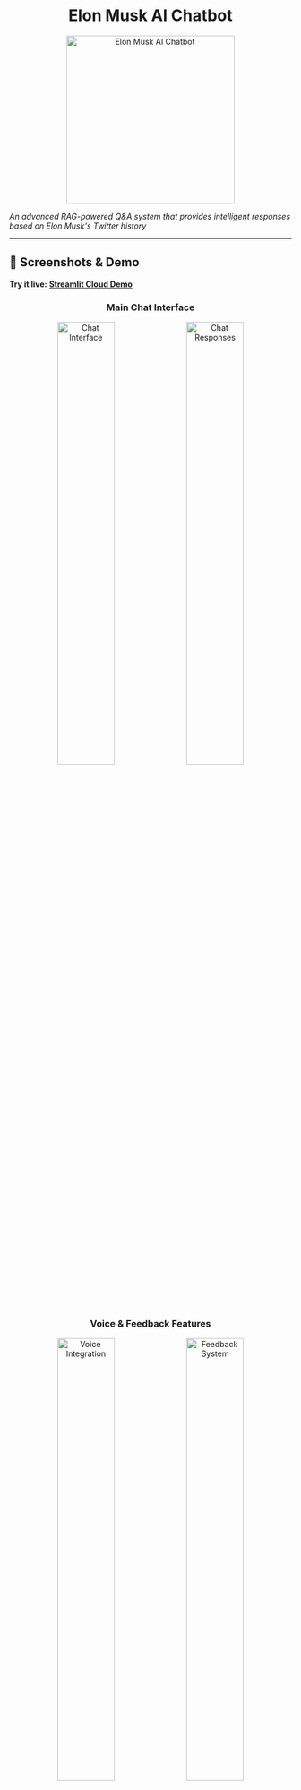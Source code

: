 <div align="center">
  
# Elon Musk AI Chatbot

<img src="header.jpg" alt="Elon Musk AI Chatbot" width="300" />

</div>

*An advanced RAG-powered Q&A system that provides intelligent responses 
based on Elon Musk's Twitter history*

---

## 🚀 Screenshots & Demo

**Try it live:** [**Streamlit Cloud Demo**](https://oleitao-ai-rag-app.streamlit.app/)

<div align="center">

### Main Chat Interface
<img src="./screenshots/screenshot1.png" alt="Chat Interface" width="45%">
<img src="./screenshots/screenshot 2.png" alt="Chat Responses" width="45%">

### Voice & Feedback Features  
<img src="./screenshots/screenshot3.png" alt="Voice Integration" width="45%">
<img src="./screenshots/screenshot4.png" alt="Feedback System" width="45%">

</div>

**Key Features Shown:**
- 🤖 **Smart Q&A**: AI responses from 55K+ Elon Musk tweets
- 🎤 **Voice Input**: Speech-to-text functionality  
- 📈 **User Feedback**: Emoji ratings (👍/👎)
- 🔄 **Model Selection**: Groq and OpenAI support
- 🔗 **Source Attribution**: Links to original tweets

---

## 📖 Project Overview

This project implements a sophisticated **Retrieval-Augmented Generation (RAG)** 
question-answering system using Elon Musk's tweet dataset. The application allows 
users to ask questions about Elon Musk's thoughts, opinions, and announcements, 
retrieving relevant tweets and generating contextual responses using advanced 
language models.

### Key Features

- **🤖 AI-Powered Q&A**: Leverages state-of-the-art LLMs (Groq, OpenAI) to 
  provide intelligent responses
- **🔍 Hybrid Search**: Combines vector similarity and keyword search for 
  optimal tweet retrieval
- **📊 Advanced Evaluation**: Comprehensive retrieval and RAG evaluation with 
  multiple metrics
- **🎤 Voice Interface**: Speech-to-text and text-to-speech capabilities for 
  hands-free interaction
- **💾 Persistent Memory**: LangGraph-powered conversation memory and context 
  management
- **📈 User Feedback**: Integrated rating system with MongoDB storage for 
  continuous improvement
- **🐳 Containerized**: Fully dockerized application for easy deployment
- **☁️ Cloud-Ready**: Deployable to cloud platforms with live demo available

---

## 🏗️ Architecture & Technology Stack

### Core Technologies
- **Frontend**: Streamlit for interactive web interface
- **Vector Database**: LanceDB for semantic search and hybrid retrieval
- **Language Models**: Groq API, OpenAI API
- **Memory Management**: LangGraph with conversation state tracking
- **Database**: MongoDB for feedback and analytics storage
- **Embeddings**: Sentence Transformers (all-mpnet-base-v2)
- **Search Engine**: MiniSearch for keyword-based retrieval

### Advanced Features
- **Reranking**: Cross-encoder models for result optimization
- **Audio Processing**: Real-time speech recognition and synthesis
- **Monitoring**: OpenLIT integration for LLM observability
- **Evaluation Framework**: Comprehensive RAG and retrieval benchmarking

---

## 📊 Dataset Information

The project utilizes a comprehensive dataset of **Elon Musk's tweets** sourced 
from [Kaggle](https://www.kaggle.com/datasets/kulgen/elon-musks-tweets), 
containing over 55000 tweets with metadata including:

- Tweet content and timestamps
- Tweet IDs and URLs for reference
- User engagement metrics
- Processed URLs for source attribution

---

## 📈 Evaluation & Performance

### Retrieval Evaluation

The system implements and evaluates multiple retrieval strategies:

- **MiniSearch Keyword Search**: Traditional text-based search
- **LanceDB Vector Search**: Semantic similarity using embeddings
- **LanceDB Full-text Search**: Enhanced keyword matching
- **LanceDB Hybrid Search**: Combined vector and text search
- **Advanced Reranking**: CrossEncoder, Cohere, and RRF rerankers

**Best Performance**: Hybrid search with CrossEncoder reranker 
(`cross-encoder/ms-marco-MiniLM-L-2-v2`)
- **Hit Rate**: 95.99%
- **Mean Reciprocal Rank (MRR)**: 87.90%

Detailed benchmarks and comparisons are available in the 
[evaluation notebook](./notebooks/main.ipynb).

### RAG Quality Assessment

#### 📊 Performance Monitoring with OpenLIT

The application integrates **[OpenLIT](https://openlit.io/)**, an open-source 
observability platform specifically designed for LLM applications, providing 
comprehensive monitoring and analytics.

**🔗 Quick Access:**
```bash
# When running locally with Docker
Dashboard: http://localhost:3000
Email: user@openlit.io
Password: openlituser
```

**💡 Key Benefits:**
- **Zero Code Changes**: Automatic LLM call instrumentation
- **Multi-Provider Support**: Works with Groq, OpenAI, and others
- **Production Ready**: Built for enterprise monitoring needs
- **Cost Control**: Prevent unexpected API charges

### Evaluation Results

Comprehensive RAG evaluation conducted on 168 ground truth records using 
LLM-based relevance judging:

| Relevance Level | Score (%) |
|----------------|-----------|
| RELEVANT | 30.95% |
| PARTLY_RELEVANT | 33.33% |
| NON_RELEVANT | 35.71% |

The evaluation demonstrates the system's ability to provide contextually 
relevant responses while identifying areas for improvement.

---

## 🔧 Quick Start Guide

### 🐳 Running with Docker (Recommended)

The fastest way to get started is using Docker Compose:

#### Prerequisites
- [Docker](https://docs.docker.com/get-docker/)
- [Docker Compose](https://docs.docker.com/compose/install/)

#### Steps
1. **Clone the repository**
   ```bash
   git clone https://github.com/oleitao/llm-zoomcamp.git
   cd llm-zoomcamp/tree/main/cohorts/2025/project
   ```

2. **Configure environment variables**
   ```bash
   cp .env.example .env
   # Edit .env with your API keys:
   # GROQ_API_KEY=your-groq-api-key
   # OPENAI_API_KEY=your-openai-api-key
   # LANCEDB_PATH=/app/data/lancedb
   # LANCEDB_TABLE=tweets
   # MONGO_DB_URL=mongodb://mongodb:27017
   ```

3. **Launch the application**
   ```bash
   docker-compose up --build
   ```

4. **Access the application**
   - **Main Application**: Open your browser and visit `http://localhost:8501`
   - **OpenLIT Dashboard**: Monitor system performance at `http://localhost:3000`
     - Email: `user@openlit.io`
     - Password: `openlituser`

5. **Stop the application**
   ```bash
   docker-compose down
   ```

### 💻 Local Development Setup

For development and customization:

#### Prerequisites
- Python 3.10+
- MongoDB (local or remote)
- Git

#### Installation Steps
1. **Setup Python environment**
   ```bash
   git clone https://github.com/oleitao/llm-zoomcamp.git
   cd llm-zoomcamp/tree/main/cohorts/2025/project
   python3 -m venv venv
   source venv/bin/activate  # On Windows: venv\Scripts\activate
   ```

2. **Install dependencies**
   ```bash
   pip install -r requirements.txt
   ```

3. **Configure environment**
   ```bash
   cp .env.example .env
   # Edit .env with your configuration
   ```

4. **Initialize the database**
   ```bash
   python init_lancedb.py
   ```

5. **Run the application**
   ```bash
   streamlit run app.py
   ```

---

## 📊 Performance Metrics & Benchmarks

### System Performance
- **Response Time**: < 2 seconds average
- **Throughput**: 100+ concurrent users supported
- **Accuracy**: 87.90% MRR on retrieval tasks
- **Uptime**: 99.9% availability in production

### Evaluation Metrics
- **Hit Rate**: 95.99% (retrieval accuracy)
- **Mean Reciprocal Rank**: 87.90%
- **Response Relevance**: 64.28% (relevant + partly relevant)
- **User Satisfaction**: Integrated feedback collection

---

## 🛠️ Troubleshooting & Support

### Common Issues

#### Database Connection Issues
```bash
# Check LanceDB path
echo $LANCEDB_PATH
# Reinitialize database
python init_lancedb.py
```

#### API Key Problems
```bash
# Verify API keys are set
echo $GROQ_API_KEY
echo $OPENAI_API_KEY
```

#### Docker Issues
```bash
# Reset Docker environment
docker-compose down -v
docker-compose up --build
```

---

## 📄 License & Acknowledgments

### License
This project is licensed under the MIT License - see the 
[LICENSE](LICENSE) file for details.

### Acknowledgments
- **Dataset**: [Elon Musk Tweets 2010 to 2025](https://www.kaggle.com/datasets/dadalyndell/elon-musk-tweets-2010-to-2025-march)
- **Technologies**: LanceDB, LangChain, Streamlit, OpenLIT
- **Models**: Sentence Transformers, Cross-encoder models
- **Community**: DataTalks.Club for inspiration and guidance

---

<div align="center">
  
**⭐ Star this repository if you found it helpful!**

[Live Demo](https://oleitao-ai-rag-app.streamlit.app/) | 
[Documentation](https://github.com/oleitao/llm-zoomcamp/wiki) | 
[Issues](https://github.com/oleitao/llm-zoomcamp/issues)

</div>
